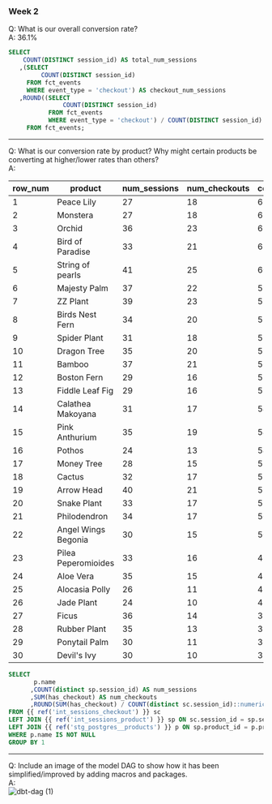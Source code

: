 ### Week 2 

Q: What is our overall conversion rate?  
A: 36.1% 

``` sql
SELECT 
    COUNT(DISTINCT session_id) AS total_num_sessions
   ,(SELECT 
         COUNT(DISTINCT session_id) 
     FROM fct_events
     WHERE event_type = 'checkout') AS checkout_num_sessions
   ,ROUND((SELECT 
               COUNT(DISTINCT session_id) 
           FROM fct_events
           WHERE event_type = 'checkout') / COUNT(DISTINCT session_id)::numeric * 100 ,2) AS conversion_rate
     FROM fct_events;
```
---

Q: What is our conversion rate by product? Why might certain products be converting at higher/lower rates than others?  
A:   

| row_num | product             | num_sessions | num_checkouts | conversion_rate |
|---------|---------------------|--------------|---------------|-----------------|
|    1    |      Peace Lily     |      27      |       18      |      66.67      |
|    2    |       Monstera      |      27      |       18      |      66.67      |
|    3    |        Orchid       |      36      |       23      |      63.89      |
|    4    |   Bird of Paradise  |      33      |       21      |      63.64      |
|    5    |   String of pearls  |      41      |       25      |      60.98      |
|    6    |     Majesty Palm    |      37      |       22      |      59.46      |
|    7    |       ZZ Plant      |      39      |       23      |      58.97      |
|    8    |   Birds Nest Fern   |      34      |       20      |      58.82      |
|    9    |     Spider Plant    |      31      |       18      |      58.06      |
|    10   |     Dragon Tree     |      35      |       20      |      57.14      |
|    11   |        Bamboo       |      37      |       21      |      56.76      |
|    12   |     Boston Fern     |      29      |       16      |      55.17      |
|    13   |   Fiddle Leaf Fig   |      29      |       16      |      55.17      |
|    14   |  Calathea Makoyana  |      31      |       17      |      54.84      |
|    15   |    Pink Anthurium   |      35      |       19      |      54.29      |
|    16   |        Pothos       |      24      |       13      |      54.17      |
|    17   |      Money Tree     |      28      |       15      |      53.57      |
|    18   |        Cactus       |      32      |       17      |      53.13      |
|    19   |      Arrow Head     |      40      |       21      |       52.5      |
|    20   |     Snake Plant     |      33      |       17      |      51.52      |
|    21   |     Philodendron    |      34      |       17      |        50       |
|    22   | Angel Wings Begonia |      30      |       15      |        50       |
|    23   | Pilea Peperomioides |      33      |       16      |      48.48      |
|    24   |      Aloe Vera      |      35      |       15      |      42.86      |
|    25   |    Alocasia Polly   |      26      |       11      |      42.31      |
|    26   |      Jade Plant     |      24      |       10      |      41.67      |
|    27   |        Ficus        |      36      |       14      |      38.89      |
|    28   |     Rubber Plant    |      35      |       13      |      37.14      |
|    29   |    Ponytail Palm    |      30      |       11      |      36.67      |
|    30   |     Devil's Ivy     |      30      |       10      |      33.33      |  

``` sql
SELECT 
       p.name
      ,COUNT(distinct sp.session_id) AS num_sessions
      ,SUM(has_checkout) AS num_checkouts
      ,ROUND(SUM(has_checkout) / COUNT(distinct sc.session_id)::numeric * 100 ,2) AS conversion_rate
FROM {{ ref('int_sessions_checkout') }} sc
LEFT JOIN {{ ref('int_sessions_product') }} sp ON sc.session_id = sp.session_id
LEFT JOIN {{ ref('stg_postgres__products') }} p ON sp.product_id = p.product_id
WHERE p.name IS NOT NULL
GROUP BY 1
```
---

Q: Include an image of the model DAG to show how it has been simplified/improved by adding macros and packages.  
A:  
![dbt-dag (1)](https://user-images.githubusercontent.com/53421809/144859973-f4732d31-cd4a-407e-a246-49dab1b0fdf6.png)



